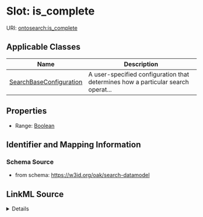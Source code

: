 # Slot: is_complete

URI: [ontosearch:is_complete](https://w3id.org/oak/search-datamodel/is_complete)



<!-- no inheritance hierarchy -->




## Applicable Classes

| Name | Description |
| --- | --- |
[SearchBaseConfiguration](SearchBaseConfiguration.md) | A user-specified configuration that determines how a particular search operat...






## Properties

* Range: [Boolean](Boolean.md)







## Identifier and Mapping Information







### Schema Source


* from schema: https://w3id.org/oak/search-datamodel




## LinkML Source

<details>
```yaml
name: is_complete
deprecated: use is_partial
from_schema: https://w3id.org/oak/search-datamodel
rank: 1000
alias: is_complete
owner: SearchBaseConfiguration
domain_of:
- SearchBaseConfiguration
range: boolean

```
</details>